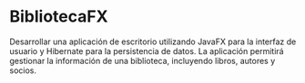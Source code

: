 # BibliotecaFX
Desarrollar una aplicación de escritorio utilizando JavaFX para la interfaz de usuario y Hibernate para la persistencia de datos. La aplicación permitirá gestionar la información de una biblioteca, incluyendo libros, autores y socios.
